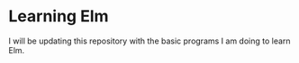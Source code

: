 # Learning Elm

I will be updating this repository with the basic programs I am doing to learn Elm.
